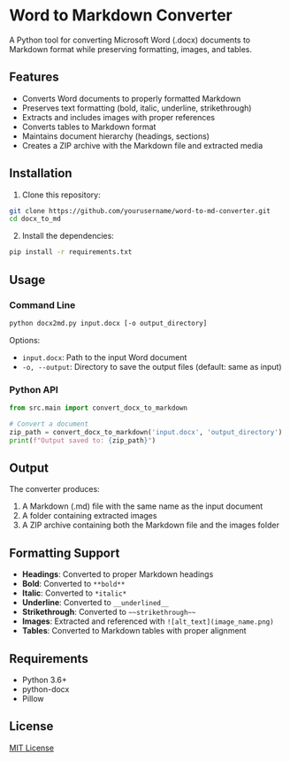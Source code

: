 # Word to Markdown Converter

A Python tool for converting Microsoft Word (.docx) documents to Markdown format while preserving formatting, images, and tables.

## Features

- Converts Word documents to properly formatted Markdown
- Preserves text formatting (bold, italic, underline, strikethrough)
- Extracts and includes images with proper references
- Converts tables to Markdown format
- Maintains document hierarchy (headings, sections)
- Creates a ZIP archive with the Markdown file and extracted media

## Installation

1. Clone this repository:

```bash
git clone https://github.com/yourusername/word-to-md-converter.git
cd docx_to_md
```

2. Install the dependencies:

```bash
pip install -r requirements.txt
```

## Usage

### Command Line

```bash
python docx2md.py input.docx [-o output_directory]
```

Options:
- `input.docx`: Path to the input Word document
- `-o, --output`: Directory to save the output files (default: same as input)

### Python API

```python
from src.main import convert_docx_to_markdown

# Convert a document
zip_path = convert_docx_to_markdown('input.docx', 'output_directory')
print(f"Output saved to: {zip_path}")
```

## Output

The converter produces:

1. A Markdown (.md) file with the same name as the input document
2. A folder containing extracted images
3. A ZIP archive containing both the Markdown file and the images folder

## Formatting Support

- **Headings**: Converted to proper Markdown headings
- **Bold**: Converted to `**bold**`
- **Italic**: Converted to `*italic*`
- **Underline**: Converted to `__underlined__`
- **Strikethrough**: Converted to `~~strikethrough~~`
- **Images**: Extracted and referenced with `![alt_text](image_name.png)`
- **Tables**: Converted to Markdown tables with proper alignment

## Requirements

- Python 3.6+
- python-docx
- Pillow

## License

[MIT License](LICENSE) 
